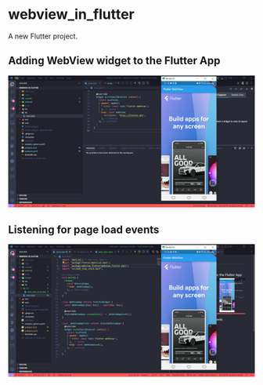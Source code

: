 # webview_in_flutter

A new Flutter project.

## Adding WebView widget to the Flutter App
![Praktikum1](images/prak1.PNG)

## Listening for page load events
![Praktikum2](images/prak2.PNG)


